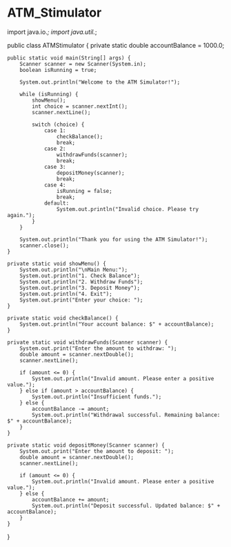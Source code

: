# ATM_Stimulator

import java.io.*;
import java.util.*;

public class ATMStimulator {
    private static double accountBalance = 1000.0;

    public static void main(String[] args) {
        Scanner scanner = new Scanner(System.in);
        boolean isRunning = true;

        System.out.println("Welcome to the ATM Simulator!");

        while (isRunning) {
            showMenu();
            int choice = scanner.nextInt();
            scanner.nextLine(); 

            switch (choice) {
                case 1:
                    checkBalance();
                    break;
                case 2:
                    withdrawFunds(scanner);
                    break;
                case 3:
                    depositMoney(scanner);
                    break;
                case 4:
                    isRunning = false;
                    break;
                default:
                    System.out.println("Invalid choice. Please try again.");
            }
        }

        System.out.println("Thank you for using the ATM Simulator!");
        scanner.close();
    }

    private static void showMenu() {
        System.out.println("\nMain Menu:");
        System.out.println("1. Check Balance");
        System.out.println("2. Withdraw Funds");
        System.out.println("3. Deposit Money");
        System.out.println("4. Exit");
        System.out.print("Enter your choice: ");
    }

    private static void checkBalance() {
        System.out.println("Your account balance: $" + accountBalance);
    }

    private static void withdrawFunds(Scanner scanner) {
        System.out.print("Enter the amount to withdraw: ");
        double amount = scanner.nextDouble();
        scanner.nextLine(); 

        if (amount <= 0) {
            System.out.println("Invalid amount. Please enter a positive value.");
        } else if (amount > accountBalance) {
            System.out.println("Insufficient funds.");
        } else {
            accountBalance -= amount;
            System.out.println("Withdrawal successful. Remaining balance: $" + accountBalance);
        }
    }

    private static void depositMoney(Scanner scanner) {
        System.out.print("Enter the amount to deposit: ");
        double amount = scanner.nextDouble();
        scanner.nextLine(); 

        if (amount <= 0) {
            System.out.println("Invalid amount. Please enter a positive value.");
        } else {
            accountBalance += amount;
            System.out.println("Deposit successful. Updated balance: $" + accountBalance);
        }
    }
}
